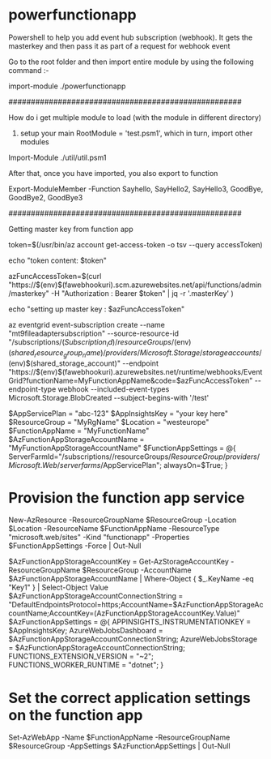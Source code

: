 # powerfunctionapp


Powershell to help you add event hub subscription (webhook). It gets the masterkey and then pass it as part of a request for webhook event


Go to the root folder and then import entire module by using the following command :- 

import-module ./powerfunctionapp



####################################################


How do i get multiple module to load (with the module in different directory)

1. setup your main RootModule = 'test.psm1', which in turn, import other modules 

Import-Module ./util/util.psm1

After that, once you have imported, you also export to function 

Export-ModuleMember -Function Sayhello, SayHello2, SayHello3, GoodBye, GoodBye2, GoodBye3

####################################################


Getting master key from function app 

token=$(/usr/bin/az account get-access-token -o tsv --query accessToken)

echo "token content: $token"

azFuncAccessToken=$(curl "https://$(env)$(fawebhookuri).scm.azurewebsites.net/api/functions/admin/masterkey" -H "Authorization : Bearer $token"  | jq -r  '.masterKey' )

echo "setting up master key : $azFuncAccessToken"

az eventgrid event-subscription create --name "mt9fileadaptersubscription" --source-resource-id "/subscriptions/$(Subscription_id)/resourceGroups/$(env)$(shared_resource_group_name)/providers/Microsoft.Storage/storageaccounts/$(env)$(shared_storage_account)" --endpoint  "https://$(env)$(fawebhookuri).azurewebsites.net/runtime/webhooks/EventGrid?functionName=MyFunctionAppName&code=$azFuncAccessToken" --endpoint-type webhook  --included-event-types Microsoft.Storage.BlobCreated  --subject-begins-with '/test'













$AppServicePlan = "abc-123"
$AppInsightsKey = "your key here"
$ResourceGroup = "MyRgName"
$Location = "westeurope"
$FunctionAppName = "MyFunctionName"
$AzFunctionAppStorageAccountName = "MyFunctionAppStorageAccountName"
$FunctionAppSettings = @{
    ServerFarmId="/subscriptions/<GUID>/resourceGroups/$ResourceGroup/providers/Microsoft.Web/serverfarms/$AppServicePlan";
    alwaysOn=$True;
}

# Provision the function app service
New-AzResource -ResourceGroupName $ResourceGroup -Location $Location -ResourceName $FunctionAppName -ResourceType "microsoft.web/sites" -Kind "functionapp" -Properties $FunctionAppSettings -Force | Out-Null

$AzFunctionAppStorageAccountKey = Get-AzStorageAccountKey -ResourceGroupName $ResourceGroup -AccountName $AzFunctionAppStorageAccountName | Where-Object { $_.KeyName -eq "Key1" } | Select-Object Value
$AzFunctionAppStorageAccountConnectionString = "DefaultEndpointsProtocol=https;AccountName=$AzFunctionAppStorageAccountName;AccountKey=$($AzFunctionAppStorageAccountKey.Value)"
$AzFunctionAppSettings = @{
    APPINSIGHTS_INSTRUMENTATIONKEY = $AppInsightsKey;
    AzureWebJobsDashboard = $AzFunctionAppStorageAccountConnectionString;
    AzureWebJobsStorage = $AzFunctionAppStorageAccountConnectionString;
    FUNCTIONS_EXTENSION_VERSION = "~2";
    FUNCTIONS_WORKER_RUNTIME = "dotnet";
}

# Set the correct application settings on the function app
Set-AzWebApp -Name $FunctionAppName -ResourceGroupName $ResourceGroup -AppSettings $AzFunctionAppSettings | Out-Null







